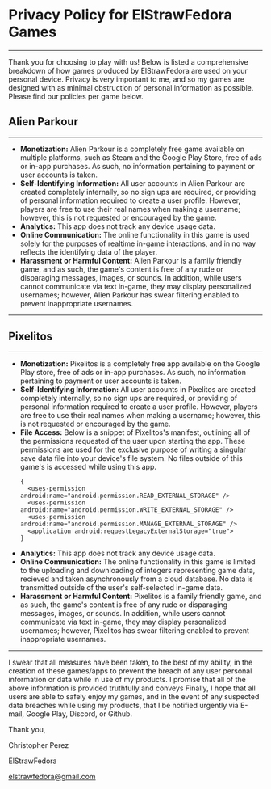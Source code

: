 # Privacy Policy for ElStrawFedora Games
---

Thank you for choosing to play with us!
Below is listed a comprehensive breakdown of how games produced by ElStrawFedora are used on your personal device.
Privacy is very important to me, and so my games are designed with as minimal obstruction of personal information as possible.
Please find our policies per game below.
## Alien Parkour
---


* **Monetization:** Alien Parkour is a completely free game available on multiple platforms, such as Steam and the Google Play Store, free of ads or in-app purchases. As such, no information pertaining to payment or user accounts is taken.
* **Self-Identifying Information:** All user accounts in Alien Parkour are created completely internally, so no sign ups are required, or providing of personal information required to create a user profile. However, players are free to use their real names when making a username; however, this is not requested or encouraged by the game.
* **Analytics:** This app does not track any device usage data.
* **Online Communication:** The online functionality in this game is used solely for the purposes of realtime in-game interactions, and in no way reflects the identifying data of the player. 
* **Harassment or Harmful Content:** Alien Parkour is a family friendly game, and as such, the game's content is free of any rude or disparaging messages, images, or sounds. In addition, while users cannot communicate via text in-game, they may display personalized usernames; however, Alien Parkour has swear filtering enabled to prevent inappropriate usernames.

---
## Pixelitos 
---


* **Monetization:** Pixelitos is a completely free app available on the Google Play store, free of ads or in-app purchases. As such, no information pertaining to payment or user accounts is taken.
* **Self-Identifying Information:** All user accounts in Pixelitos are created completely internally, so no sign ups are required, or providing of personal information required to create a user profile. However, players are free to use their real names when making a username; however, this is not requested or encouraged by the game.
* **File Access:** Below is a snippet of Pixelitos's manifest, outlining all of the permissions requested of the user upon starting the app. These permissions are used for the exclusive purpose of writing a singular save data file into your device's file system. No files outside of this game's is accessed while using this app. 
  ```
  {
    <uses-permission android:name="android.permission.READ_EXTERNAL_STORAGE" />
  	<uses-permission android:name="android.permission.WRITE_EXTERNAL_STORAGE" />
  	<uses-permission android:name="android.permission.MANAGE_EXTERNAL_STORAGE" />
  	<application android:requestLegacyExternalStorage="true">
  }
  ```
* **Analytics:** This app does not track any device usage data.
* **Online Communication:** The online functionality in this game is limited to the uploading and downloading of integers representing game data, recieved and taken asynchronously from a cloud database. No data is transmitted outside of the user's self-selected in-game data. 
* **Harassment or Harmful Content:** Pixelitos is a family friendly game, and as such, the game's content is free of any rude or disparaging messages, images, or sounds. In addition, while users cannot communicate via text in-game, they may display personalized usernames; however, Pixelitos has swear filtering enabled to prevent inappropriate usernames.

---
I swear that all measures have been taken, to the best of my ability, in the creation of these games/apps to prevent the breach of any user personal information or data while in use of my products.
I promise that all of the above information is provided truthfully and conveys 
Finally, I hope that all users are able to safely enjoy my games, and in the event of any suspected data breaches while using my products, that I be notified urgently via E-mail, Google Play, Discord, or Github.

Thank you,

Christopher Perez

ElStrawFedora

elstrawfedora@gmail.com
